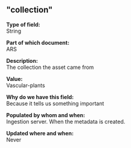 ## "collection"

**Type of field:**  
String  

**Part of which document:**  
ARS

**Description:**  
The collection the asset came from

**Value:**  
Vascular-plants

**Why do we have this field:**  
Because it tells us something important  

**Populated by whom and when:**  
Ingestion server. When the metadata is created. 

**Updated where and when:**  
Never

